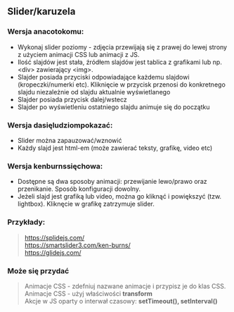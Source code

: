 ## Slider/karuzela

### Wersja anacotokomu:

- Wykonaj slider poziomy - zdjęcia przewijają się z prawej do lewej strony z użyciem animacji CSS lub animacji z JS.
- Ilość slajdów jest stała, źródłem slajdów jest tablica z grafikami lub np. &lt;div&gt; zawierający &lt;img&gt;.
- Slajder posiada przyciski odpowiadające każdemu slajdowi (kropeczki/numerki etc). Kliknięcie w przycisk przenosi do konkretnego slajdu niezależnie od slajdu aktualnie wyświetlanego
- Slajder posiada przycisk dalej/wstecz
- Slajder po wyświetleniu ostatniego slajdu animuje się do początku

### Wersja dasięludziompokazać:

- Slider można zapauzować/wznowić
- Każdy slajd jest html-em (może zawierać teksty, grafikę, video etc)

### Wersja kenburnssięchowa:

- Dostępne są dwa sposoby animacji: przewijanie lewo/prawo oraz przenikanie. Sposób konfiguracji dowolny.
- Jeżeli slajd jest grafiką lub video, można go kliknąć i powiększyć (tzw. lightbox). Kliknęcie w grafikę zatrzymuje slider.

### Przykłady:

> https://splidejs.com/  
> https://smartslider3.com/ken-burns/  
> https://glidejs.com/

### Może się przydać

> Animacje CSS - zdefniuj nazwane animacje i przypisz je do klas CSS.  
> Animacje CSS - użyj właściwości **transform**  
> Akcje w JS oparty o interwał czasowy: **setTimeout(), setInterval()**
